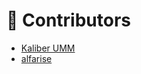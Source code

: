 # 📢 Contributors

- [Kaliber UMM](https://github.com/kaliberumm)
- [alfarise](https://github.com/alfarise)